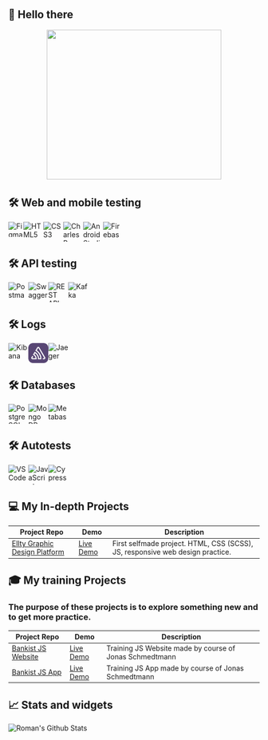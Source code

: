## 👋 Hello there 

<div id="header" align="center">
  <img src="https://gifyu.com/image/SJgSP" width="350" height="300"/>
</div>

## 🛠️ Web and mobile testing
<div style="display: flex;">
  <img src="https://user-images.githubusercontent.com/25181517/189715289-df3ee512-6eca-463f-a0f4-c10d94a06b2f.png" width=30 height=30 alt="Figma" title="Figma">
  <img src="https://user-images.githubusercontent.com/25181517/192158954-f88b5814-d510-4564-b285-dff7d6400dad.png" width=40 height=40 alt="HTML5" title="HTML5">
  <img src="https://user-images.githubusercontent.com/25181517/183898674-75a4a1b1-f960-4ea9-abcb-637170a00a75.png" width=40 height=40 alt="CSS3" title="CSS3">
  <img src="https://camo.githubusercontent.com/51853941260ae860198fc42caf94c597eba7dc12e6f8d3caf65df49c1b6e82b6/68747470733a2f2f63646e2e69636f6e2d69636f6e732e636f6d2f69636f6e73322f333035332f504e472f3531322f636861726c65735f70726f78795f6d61636f735f6269677375725f69636f6e5f3139303330322e706e67" width=40 height=40 alt="Charles Proxy" title="Charles Proxy">
  <img src="https://user-images.githubusercontent.com/25181517/192108895-20dc3343-43e3-4a54-a90e-13a4abbc57b9.png" width=40 height=40 alt="Android Studio" title="Android Studio">
  <img src="https://user-images.githubusercontent.com/25181517/189716855-2c69ca7a-5149-4647-936d-780610911353.png" width=40 height=40 alt="Firebase" title="Firebase">
</div>

## 🛠️ API testing
<div style="display: flex;">
  <img src="https://user-images.githubusercontent.com/25181517/192109061-e138ca71-337c-4019-8d42-4792fdaa7128.png" width=40 height=40 alt="Postman" title="Postman">
  <img src="https://user-images.githubusercontent.com/25181517/186711335-a3729606-5a78-4496-9a36-06efcc74f800.png" width=40 height=40 alt="Swagger" title="Swagger">
  <img src="https://user-images.githubusercontent.com/25181517/192107858-fe19f043-c502-4009-8c47-476fc89718ad.png" width=40 height=40 alt="REST API" title="REST API">
  <img src="https://user-images.githubusercontent.com/25181517/192107004-2d2fff80-d207-4916-8a3e-130fee5ee495.png" width=40 height=40 alt="Kafka" title="Kafka">
</div>

## 🛠️ Logs
<div style="display: flex;">
    <img src="https://raw.githubusercontent.com/maliceio/kibana/master/docs/kibana-logo.png" width=40 height=40 alt="Kibana" title="Kibana">
    <img src="https://raw.githubusercontent.com/tandpfun/skill-icons/main/icons/Sentry.svg" width=40 height=40 alt="Sentry" title="Sentry">
    <img src="https://avatars.githubusercontent.com/u/28545596?s=200&v=4" width=40 height=40 alt="Jaeger" title="Jaeger">
</div>

## 🛠️ Databases
<div style="display: flex;">
    <img src="https://user-images.githubusercontent.com/25181517/117208740-bfb78400-adf5-11eb-97bb-09072b6bedfc.png" width=40 height=40 alt="PostgreSQL" title="PostgreSQL">
    <img src="https://user-images.githubusercontent.com/25181517/182884177-d48a8579-2cd0-447a-b9a6-ffc7cb02560e.png" width=40 height=40 alt="Mongo DB" title="Mongo DB">
    <img src="https://camo.githubusercontent.com/88279973506a8c228b3789a81cb8ed57e8f711f855f9a0735652fc117dffe955/68747470733a2f2f63646e2e776f726c64766563746f726c6f676f2e636f6d2f6c6f676f732f6d657461626173652e737667" width=40 height=40 alt="Metabase" title="Metabase">
</div>

## 🛠️ Autotests
<div style="display: flex;">
    <img src="https://user-images.githubusercontent.com/25181517/192108891-d86b6220-e232-423a-bf5f-90903e6887c3.png" width=40 height=40 alt="VS Code" title="VS Code">
    <img src="https://user-images.githubusercontent.com/25181517/117447155-6a868a00-af3d-11eb-9cfe-245df15c9f3f.png" width=40 height=40 alt="JavaScript" title="JavaScript">
    <img src="https://user-images.githubusercontent.com/68279555/200387386-276c709f-380b-46cc-81fd-f292985927a8.png" width=40 height=40 alt="Cypress" title="Cypress">
</div>


## 💻 My In-depth Projects

| Project Repo | Demo | Description |
| -- | -- | -- |
| [Ellty Graphic Design Platform](https://github.com/AfterWaGa/ellty) | [Live Demo](https://afterwaga.github.io/ellty/) | First selfmade project. HTML, CSS (SCSS), JS, responsive web design practice. |


## :mortar_board: My training Projects
### The purpose of these projects is to explore something new and to get more practice.

| Project Repo | Demo | Description |
| -- | -- | -- |
| [Bankist JS Website](https://github.com/AfterWaGa/Bankist-Website) | [Live Demo](https://afterwaga.github.io/Bankist-Website/) | Training JS Website made by course of Jonas Schmedtmann |
| [Bankist JS App](https://github.com/AfterWaGa/Bankist) | [Live Demo](https://afterwaga.github.io/Bankist/) | Training JS App made by course of Jonas Schmedtmann |

## 📈 Stats and widgets

![Roman's Github Stats](https://github-readme-stats.vercel.app/api/top-langs/?username=AfterWaGa&theme=tokyonight&show_icons=true)




